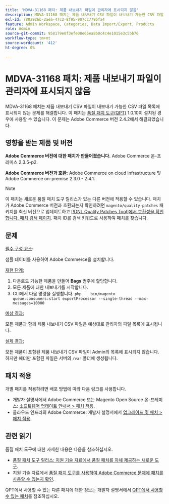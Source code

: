 ```yaml
---
title: 'MDVA-31168 패치: 제품 내보내기 파일이 관리자에 표시되지 않음'
description: MDVA-31168 패치는 제품 내보내기 CSV 파일이 내보내기 가능한 CSV 파일 목록에 표시되지 않는 문제를 해결합니다. 이 패치는 [Quality Patches Tool (QPT)](https://devdocs.magento.com/guides/v2.4/comp-mgr/patching.html#mqp) 1.0.10이 설치된 경우 사용할 수 있습니다. 이 문제는 Adobe Commerce 버전 2.4.2에서 해결되었습니다.
exl-id: 780a926b-2aea-47c2-8f95-907cc779bfa4
feature: Admin Workspace, Categories, Data Import/Export, Products
role: Admin
source-git-commit: 958179e0f3efe08e65ea8b0c4c4e1015e3c5bb76
workflow-type: tm+mt
source-wordcount: '412'
ht-degree: 0%

---
```


# MDVA-31168 패치: 제품 내보내기 파일이 관리자에 표시되지 않음

MDVA-31168 패치는 제품 내보내기 CSV 파일이 내보내기 가능한 CSV 파일 목록에 표시되지 않는 문제를 해결합니다. 이 패치는 [품질 패치 도구(QPT)](https://devdocs.magento.com/guides/v2.4/comp-mgr/patching.html#mqp) 1.0.10이 설치된 경우에 사용할 수 있습니다. 이 문제는 Adobe Commerce 버전 2.4.2에서 해결되었습니다.

## 영향을 받는 제품 및 버전

**Adobe Commerce 버전에 대한 패치가 만들어졌습니다.** Adobe Commerce 온-프레미스 2.3.5-p2.

**Adobe Commerce 버전과 호환:** Adobe Commerce on cloud infrastructure 및 Adobe Commerce on-premise 2.3.0 - 2.4.1.

>[!NOTE]
>
>이 패치는 새로운 품질 패치 도구 릴리스가 있는 다른 버전에 적용할 수 있습니다. 패치가 Adobe Commerce 버전과 호환되는지 확인하려면 `magento/quality-patches` 패키지를 최신 버전으로 업데이트하고 [[!DNL Quality Patches Tool]에서 호환성을 확인합니다. 패치 검색 페이지](https://devdocs.magento.com/quality-patches/tool.html#patch-grid). 패치 ID를 검색 키워드로 사용하여 패치를 찾습니다.

## 문제

<u>필수 구성 요소</u>:

샘플 데이터를 사용하여 Adobe Commerce을 설치합니다.

<u>재현 단계:</u>

1. 다운로드 가능한 제품을 만들어 **Bags** 범주에 할당합니다.
1. 모든 제품에 대한 내보내기를 시작합니다.
1. CLI에서 다음 명령을 실행합니다.    ```php    bin/magento queue:consumers:start exportProcessor --single-thread --max-messages=10000    ```

<u>예상 결과:</u>

모든 제품과 함께 제품 내보내기 CSV 파일은 예상대로 관리자의 파일 목록에 표시됩니다.

<u>실제 결과:</u>

모든 제품이 포함된 제품 내보내기 CSV 파일이 Admin의 목록에 표시되지 않습니다. 하지만 헤더만 포함된 파일은 서버의 `/var` 폴더에 생성됩니다.

## 패치 적용

개별 패치를 적용하려면 배포 방법에 따라 다음 링크를 사용합니다.

* 개발자 설명서에서 Adobe Commerce 또는 Magento Open Source 온-프레미스: [소프트웨어 업데이트 안내서 > 패치 적용](https://devdocs.magento.com/guides/v2.4/comp-mgr/patching/mqp.html).
* 클라우드 인프라의 Adobe Commerce: 개발자 설명서에서 [업그레이드 및 패치 > 패치 적용](https://devdocs.magento.com/cloud/project/project-patch.html).

## 관련 읽기

품질 패치 도구에 대한 자세한 내용은 다음을 참조하십시오.

* [품질 패치 도구 릴리스: 지원 기술 자료에서 품질 패치를 자체 제공하는 새로운 도구](/help/announcements/adobe-commerce-announcements/magento-quality-patches-released-new-tool-to-self-serve-quality-patches.md).
* 지원 기술 자료에서 [품질 패치 도구를 사용하여 Adobe Commerce 문제에 패치를 사용할 수 있는지 확인](/help/support-tools/patches-available-in-qpt-tool/check-patch-for-magento-issue-with-magento-quality-patches.md).

QPT에서 사용할 수 있는 다른 패치에 대한 정보는 개발자 설명서에서 [QPT에서 사용할 수 있는 패치](https://devdocs.magento.com/quality-patches/tool.html#patch-grid)를 참조하십시오.
